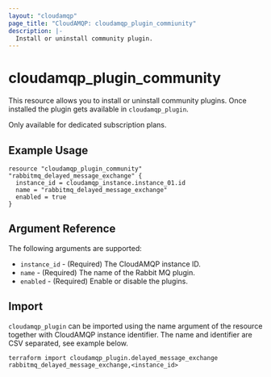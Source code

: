 ```yaml
---
layout: "cloudamqp"
page_title: "CloudAMQP: cloudamqp_plugin_commiunity"
description: |-
  Install or uninstall community plugin.
---
```


# cloudamqp_plugin_community

This resource allows you to install or uninstall community plugins. Once installed the plugin gets available in `cloudamqp_plugin`.

Only available for dedicated subscription plans.

## Example Usage

```hcl
resource "cloudamqp_plugin_community" "rabbitmq_delayed_message_exchange" {
  instance_id = cloudamqp_instance.instance_01.id
  name = "rabbitmq_delayed_message_exchange"
  enabled = true
}
```

## Argument Reference

The following arguments are supported:

* `instance_id` - (Required) The CloudAMQP instance ID.
* `name`        - (Required) The name of the Rabbit MQ plugin.
* `enabled`     - (Required) Enable or disable the plugins.


## Import

`cloudamqp_plugin` can be imported using the name argument of the resource together with CloudAMQP instance identifier. The name and identifier are CSV separated, see example below.

`terraform import cloudamqp_plugin.delayed_message_exchange rabbitmq_delayed_message_exchange,<instance_id>`

